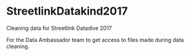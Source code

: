 # StreetlinkDatakind2017
Cleaning data for Streetlink Datadive 2017

For the Data Ambassador team to get access to files made during data cleaning. 

